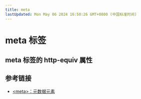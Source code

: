 ```yaml
---
title: meta
lastUpdated: Mon May 06 2024 16:50:26 GMT+0800 (中国标准时间)
---
```


# meta 标签

## meta 标签的 http-equiv 属性

## 参考链接

- [\<meta>：元数据元素](https://developer.mozilla.org/zh-CN/docs/Web/HTML/Element/meta)
